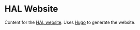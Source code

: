 # HAL Website

Content for the [HAL website](https://hal.github.io). Uses [Hugo](https://gohugo.io/) to generate the website. 
